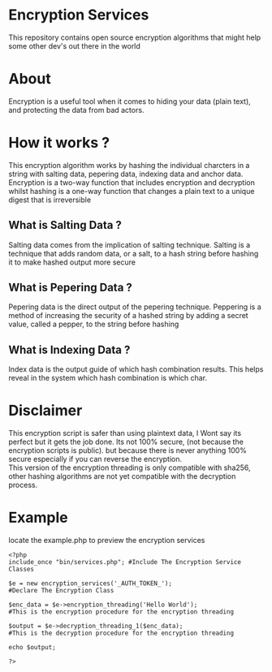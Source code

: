 # Encryption Services
This repository contains open source encryption algorithms that might help some other dev's out there in the world

# About 
Encryption is a useful tool when it comes to hiding your data (plain text), and protecting the data from bad actors. 

# How it works ?
This encryption algorithm works by hashing the individual charcters in a string with salting data, pepering data, indexing data and anchor data. Encryption is a two-way function that includes encryption and decryption whilst hashing is a one-way function that changes a plain text to a unique digest that is irreversible 

## What is Salting Data ? 
Salting data comes from the implication of salting technique. Salting is a technique that adds random data, or a salt, to a hash string before hashing it to make hashed output more secure

## What is Pepering Data ?
Pepering data is the direct output of the pepering technique. Peppering is a method of increasing the security of a hashed string by adding a secret value, called a pepper, to the string before hashing

## What is Indexing Data ?
Index data is the output guide of which hash combination results. This helps reveal in the system which hash combination is which char. 

# Disclaimer
This encryption script is safer than using plaintext data, I Wont say its perfect but it gets the job done.
Its not 100% secure, (not because the encryption scripts is public). but because there is never anything 100% secure especially if you can reverse the encryption.  
This version of the encryption threading is only compatible with sha256, other hashing algorithms are not yet compatible with the decryption process. 

# Example 
locate the example.php to preview the encryption services 

```
<?php 
include_once "bin/services.php"; #Include The Encryption Service Classes

$e = new encryption_services('_AUTH_TOKEN_');
#Declare The Encryption Class

$enc_data = $e->encryption_threading('Hello World');
#This is the encryption procedure for the encryption threading

$output = $e->decryption_threading_1($enc_data);
#This is the decryption procedure for the encryption threading

echo $output; 

?>
```
# 
